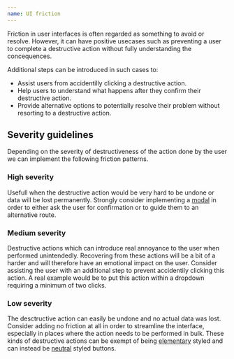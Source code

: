 ```yaml
---
name: UI friction
---
```


Friction in user interfaces is often regarded as something to avoid or resolve. However, it can have positive usecases such as preventing a user to complete a destructive action without fully understanding the concequences.

Additional steps can be introduced in such cases to:

* Assist users from accidentilly clicking a destructive action.
* Help users to understand what happens after they confirm their destructive action.
* Provide alternative options to potentially resolve their problem without resorting to a destructive action.

## Severity guidelines

Depending on the severity of destructiveness of the action done by the user we can implement the following friction patterns.

### High severity

Usefull when the destructive action would be very hard to be undone or data will be lost permanently. Strongly consider implementing a [modal](/components/modals) in order to either ask the user for confirmation or to guide them to an alternative route.

### Medium severity

Destructive actions which can introduce real annoyance to the user when performed unintendedly. Recovering from these actions will be a bit of a harder and will therefore have an emotional impact on the user. Consider assisting the user with an additional step to prevent accidentily clicking this action. A real example would be to put this action within a dropdown requiring a minimum of two clicks.

### Low severity

The desctructive action can easily be undone and no actual data was lost. Consider adding no friction at all in order to streamline the interface, especially in places where the action needs to be performed in bulk. These kinds of destructive actions can be exempt of being [elementary](/components/buttons/#elementary) styled and can instead be [neutral](/components/buttons/#neutral) styled buttons.